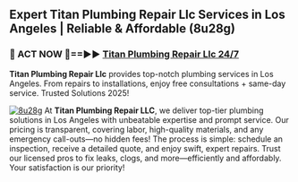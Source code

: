 ## Expert Titan Plumbing Repair Llc Services in Los Angeles | Reliable & Affordable (8u28g)  

<h3>🚿 ACT NOW 🌟==►► <a href="https://tinyurl.com/2ne6vx2x" rel="nofollow">Titan Plumbing Repair Llc 24/7</a></h3>

**Titan Plumbing Repair Llc** provides top-notch plumbing services in Los Angeles. From repairs to installations, enjoy free consultations + same-day service. Trusted Solutions 2025!

[![8u28g](https://i.imgur.com/4PFF4AK.jpeg)](https://tinyurl.com/2ne6vx2x)
At **Titan Plumbing Repair LLC**, we deliver top-tier plumbing solutions in Los Angeles with unbeatable expertise and prompt service. Our pricing is transparent, covering labor, high-quality materials, and any emergency call-outs—no hidden fees! The process is simple: schedule an inspection, receive a detailed quote, and enjoy swift, expert repairs. Trust our licensed pros to fix leaks, clogs, and more—efficiently and affordably. Your satisfaction is our priority!